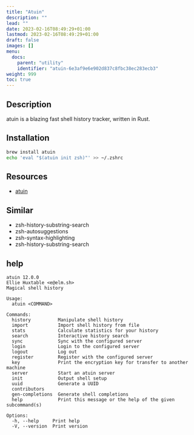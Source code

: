 ```yaml
---
title: "Atuin"
description: ""
lead: ""
date: 2023-02-16T08:49:29+01:00
lastmod: 2023-02-16T08:49:29+01:00
draft: false
images: []
menu:
  docs:
    parent: "utility"
    identifier: "atuin-6e3af9e6e902d837c8fbc38ec283ecb3"
weight: 999
toc: true
---
```



## Description

atuin is a blazing fast shell history tracker, written in Rust.

## Installation

```bash
brew install atuin
echo 'eval "$(atuin init zsh)"' >> ~/.zshrc
```

## Resources

- [atuin](https://github.com/ellie/atuin)

## Similar

- zsh-history-substring-search
- zsh-autosuggestions
- zsh-syntax-highlighting
- zsh-history-substring-search

## help

```text
atuin 12.0.0
Ellie Huxtable <e@elm.sh>
Magical shell history

Usage:
  atuin <COMMAND>

Commands:
  history          Manipulate shell history
  import           Import shell history from file
  stats            Calculate statistics for your history
  search           Interactive history search
  sync             Sync with the configured server
  login            Login to the configured server
  logout           Log out
  register         Register with the configured server
  key              Print the encryption key for transfer to another machine
  server           Start an atuin server
  init             Output shell setup
  uuid             Generate a UUID
  contributors     
  gen-completions  Generate shell completions
  help             Print this message or the help of the given subcommand(s)

Options:
  -h, --help     Print help
  -V, --version  Print version
```
